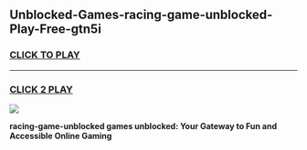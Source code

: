 
## Unblocked-Games-racing-game-unblocked-Play-Free-gtn5i
<h3>
<a href="https://premium76.site?title=racing-game-unblocked&ref=18A">CLICK TO PLAY</a></h3>
<hr>

<h3>
<a href="https://premium76.site?title=racing-game-unblocked&ref=18A">CLICK 2 PLAY</a>
  
</h3>

<a href="https://premium76.site?title=racing-game-unblocked&ref=18A"><img src="https://clearcache.store/games.png"></a>


**racing-game-unblocked games unblocked: Your Gateway to Fun and Accessible Online Gaming**
